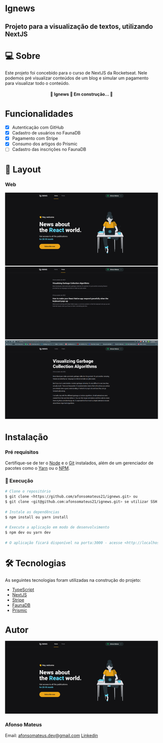 # Ignews
## Projeto para a visualização de textos, utilizando NextJS

# 💻 Sobre
Este projeto foi concebido para o curso de NextJS da Rocketseat. Nele podemos pré visualizar conteúdos de um blog e 
simular um pagamento para visualizar todo o conteúdo. 

<h4 align="center"> 
	🚧  Ignews 🚀 Em construção...  🚧
</h4>

# Funcionalidades
- [x] Autenticação com GitHub
- [x] Cadastro de usuários no FaunaDB
- [x] Pagamento com Stripe
- [x] Consumo dos artigos do Prismic
- [ ] Cadastro das inscrições no FaunaDB

# 🎨 Layout
### Web
<img alt="Home" src="./screenshots/github/assets/print-home.png">
<img alt="Posts" src="./screenshots/github/assets/print-posts.png">
<img alt="Post" src="./screenshots/github/assets/print-post.png">


# Instalação
### Pré requisitos
Certifique-se de ter o [Node](https://nodejs.org/en/) e o [Git](https://git-scm.com) instalados, além de um gerenciador
de pacotes como o [Yarn](https://yarnpkg.com/) ou o [NPM](https://www.npmjs.com/).

### 🎨 Execução
```bash
# Clone o repositório
$ git clone <https://github.com/afonsomateus21/ignews.git> ou
$ git clone <git@github.com:afonsomateus21/ignews.git> se utilizar SSH

# Instale as dependências
$ npm install ou yarn install

# Execute a aplicação em modo de desenvolvimento
$ npm dev ou yarn dev

# O aplicação ficará disponível na porta:3000 - acesse <http://localhost:3000>
```

# 🛠 Tecnologias
As seguintes tecnologias foram utilizadas na construção do projeto:
- [TypeScript](https://www.typescriptlang.org/)
- [NextJS](https://nextjs.org/)
- [Stripe](https://stripe.com/en-br)
- [FaunaDB](https://fauna.com/)
- [Prismic](https://prismic.io/)

# Autor
![](./screenshots/github/assets/print-home.png)
### Afonso Mateus
Email: afonsomateus.dev@gmail.com
[Linkedin](https://www.linkedin.com/in/afonso-mateus-3a8522118/)


